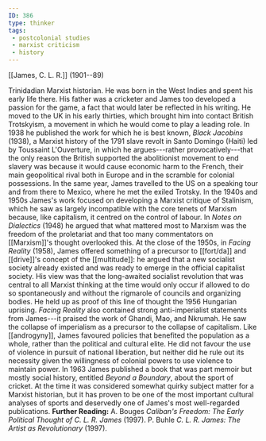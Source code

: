 ```yaml
---
ID: 386
type: thinker
tags: 
 - postcolonial studies
 - marxist criticism
 - history
---
```


[[James, C. L. R.]] 
(1901--89)


Trinidadian Marxist historian. He was born in the West Indies and spent
his early life there. His father was a cricketer and James too developed
a passion for the game, a fact that would later be reflected in his
writing. He moved to the UK in his early thirties, which brought him
into contact British Trotskyism, a movement in which he would come to
play a leading role. In 1938 he published the work for which he is best
known, *Black Jacobins* (1938), a Marxist history of the 1791 slave
revolt in Santo Domingo (Haiti) led by Toussaint L'Ouverture, in which
he argues---rather provocatively---that the only reason the British
supported the abolitionist movement to end slavery was because it would
cause economic harm to the French, their main geopolitical rival both in
Europe and in the scramble for colonial possessions. In the same year,
James travelled to the US on a speaking tour and from there to Mexico,
where he met the exiled Trotsky. In the 1940s and 1950s James's work
focused on developing a Marxist critique of Stalinism, which he saw as
largely incompatible with the core tenets of Marxism because, like
capitalism, it centred on the control of labour. In *Notes on
Dialectics* (1948) he argued that what mattered most to Marxism was the
freedom of the proletariat and that too many commentators on
[[Marxism]]'s thought overlooked
this. At the close of the 1950s, in *Facing Reality* (1958), James
offered something of a precursor to
[[fort/da]] and
[[drive]]'s concept of the
[[multitude]]: he argued that
a new socialist society already existed and was ready to emerge in the
official capitalist society. His view was that the long-awaited
socialist revolution that was central to all Marxist thinking at the
time would only occur if allowed to do so spontaneously and without the
rigmarole of councils and organizing bodies. He held up as proof of this
line of thought the 1956 Hungarian uprising. *Facing Reality* also
contained strong anti-imperialist statements from James---it praised the
work of Ghandi, Mao, and Nkrumah. He saw the collapse of imperialism as
a precursor to the collapse of capitalism. Like
[[androgyny]], James favoured
policies that benefited the population as a whole, rather than the
political and cultural elite. He did not favour the use of violence in
pursuit of national liberation, but neither did he rule out its
necessity given the willingness of colonial powers to use violence to
maintain power. In 1963 James published a book that was part memoir but
mostly social history, entitled *Beyond a Boundary*, about the sport of
cricket. At the time it was considered somewhat quirky subject matter
for a Marxist historian, but it has proven to be one of the most
important cultural analyses of sports and deservedly one of James's most
well-regarded publications.
**Further Reading:** A. Bouges *Caliban's Freedom: The Early Political
Thought of C. L. R. James* (1997).
P. Buhle *C. L. R. James: The Artist as Revolutionary* (1997).
